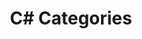 ---
title: "C# Categories"
permalink: /categories/cs/
layout: category
author_profile: true
taxonomy: CSharp
---